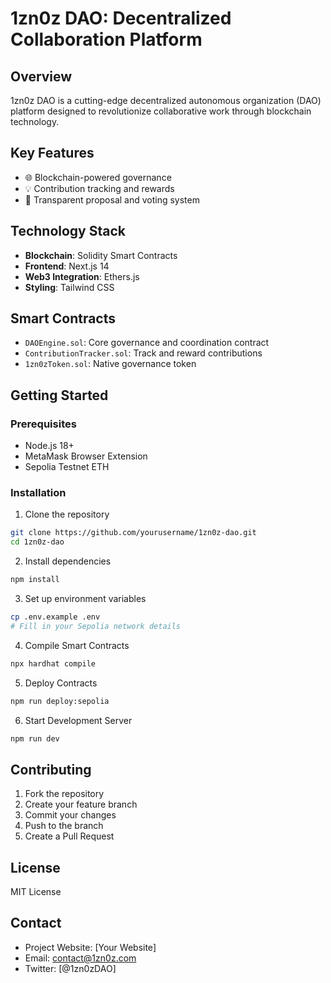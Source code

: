 # 1zn0z DAO: Decentralized Collaboration Platform

## Overview
1zn0z DAO is a cutting-edge decentralized autonomous organization (DAO) platform designed to revolutionize collaborative work through blockchain technology.

## Key Features
- 🌐 Blockchain-powered governance
- 💡 Contribution tracking and rewards
- 🤝 Transparent proposal and voting system

## Technology Stack
- **Blockchain**: Solidity Smart Contracts
- **Frontend**: Next.js 14
- **Web3 Integration**: Ethers.js
- **Styling**: Tailwind CSS

## Smart Contracts
- `DAOEngine.sol`: Core governance and coordination contract
- `ContributionTracker.sol`: Track and reward contributions
- `1zn0zToken.sol`: Native governance token

## Getting Started

### Prerequisites
- Node.js 18+
- MetaMask Browser Extension
- Sepolia Testnet ETH

### Installation
1. Clone the repository
```bash
git clone https://github.com/yourusername/1zn0z-dao.git
cd 1zn0z-dao
```

2. Install dependencies
```bash
npm install
```

3. Set up environment variables
```bash
cp .env.example .env
# Fill in your Sepolia network details
```

4. Compile Smart Contracts
```bash
npx hardhat compile
```

5. Deploy Contracts
```bash
npm run deploy:sepolia
```

6. Start Development Server
```bash
npm run dev
```

## Contributing
1. Fork the repository
2. Create your feature branch
3. Commit your changes
4. Push to the branch
5. Create a Pull Request

## License
MIT License

## Contact
- Project Website: [Your Website]
- Email: contact@1zn0z.com
- Twitter: [@1zn0zDAO]
